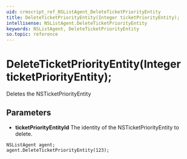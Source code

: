 ```yaml
---
uid: crmscript_ref_NSListAgent_DeleteTicketPriorityEntity
title: DeleteTicketPriorityEntity(Integer ticketPriorityEntity);
intellisense: NSListAgent.DeleteTicketPriorityEntity
keywords: NSListAgent, DeleteTicketPriorityEntity
so.topic: reference
---
```


# DeleteTicketPriorityEntity(Integer ticketPriorityEntity);

Deletes the NSTicketPriorityEntity
 
## Parameters

* **ticketPriorityEntityId** The identity of the NSTicketPriorityEntity to delete.

```crmscript
NSListAgent agent;
agent.DeleteTicketPriorityEntity(123);
```

